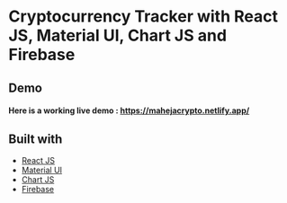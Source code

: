 # Cryptocurrency Tracker with React JS, Material UI, Chart JS and Firebase

## Demo
#### Here is a working live demo :  https://mahejacrypto.netlify.app/

## Built with 

- [React JS](https://reactjs.org/)
- [Material UI](https://v4.mui.com/)
- [Chart JS](https://reactchartjs.github.io/react-chartjs-2/#/)
- [Firebase](https://firebase.google.com/)

